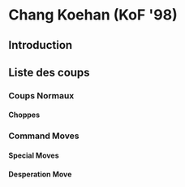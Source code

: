 # Chang Koehan (KoF '98)

## Introduction

## Liste des coups

### Coups Normaux

#### Choppes

### Command Moves

#### Special Moves

#### Desperation Move
